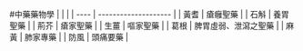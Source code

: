 #中藥藥物學 
|      |                      |
| ---- | -------------------- |
| 黃耆 | 瘡癰聖藥             |
| 石斛 | 養胃聖藥             |
| 荊芥 | 瘡家聖藥             |
| 生薑 | 嘔家聖藥             |
| 葛根 | 脾胃虛弱、泄瀉之聖藥 |
| 麻黃 | 肺家專藥             |
| 防風 | 頭痛要藥                     |
